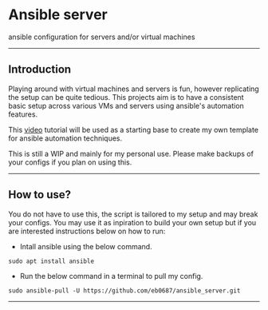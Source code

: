 # Ansible server

ansible configuration for servers and/or virtual machines

---

## Introduction

Playing around with virtual machines and servers is fun, however replicating the setup can be quite tedious. This projects aim is to have a consistent basic setup across various VMs and servers using ansible's automation features.

This [video](https://youtu.be/gIDywsGBqf4) tutorial will be used as a starting base to create my own template for ansible automation techniques.

This is still a WIP and mainly for my personal use. Please make backups of your configs if you plan on using this.

---

## How to use?

You do not have to use this, the script is tailored to my setup and may break your configs. You may use it as inpiration to build your own setup but if you are interested instructions below on how to run:


- Intall ansible using the below command.

```
sudo apt install ansible
```

- Run the below command in a terminal to pull my config.

```
sudo ansible-pull -U https://github.com/eb0687/ansible_server.git
```

---



